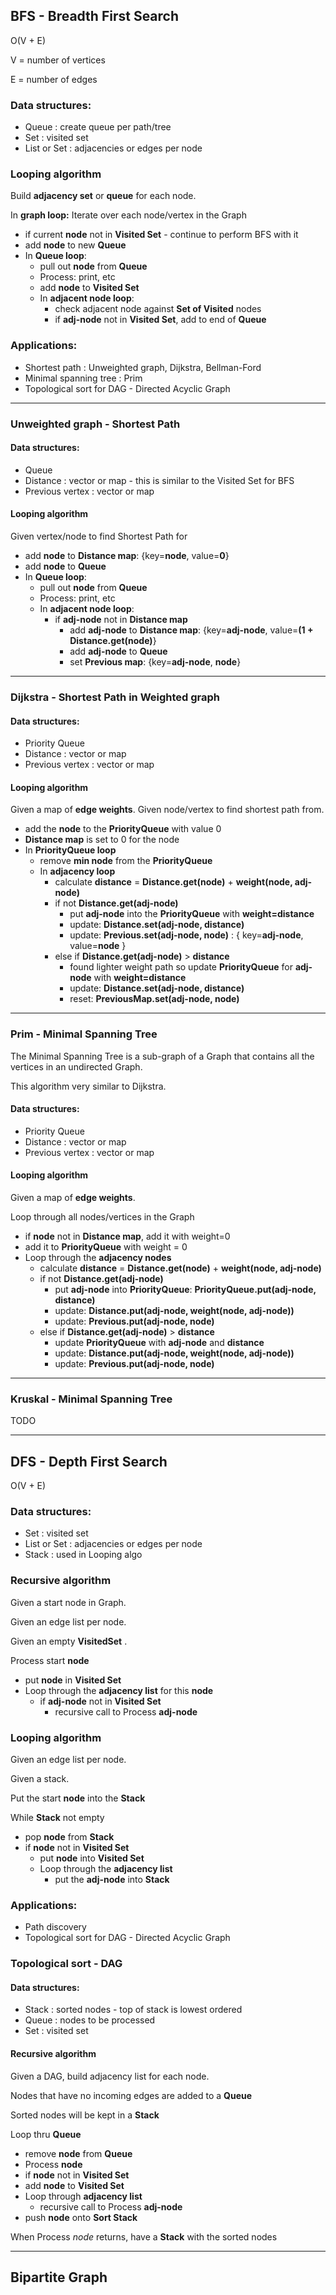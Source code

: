 
## BFS - Breadth First Search

O(V + E)

V = number of vertices

E = number of edges

### Data structures:
* Queue : create queue per path/tree
* Set : visited set
* List or Set : adjacencies or edges per node

### Looping algorithm

Build **adjacency set** or **queue** for each node.

In **graph loop:** Iterate over each node/vertex in the Graph
* if current **node** not in **Visited Set** - continue to perform BFS with it
* add **node** to new **Queue**
* In **Queue loop**:
  * pull out **node** from **Queue**
  * Process: print, etc
  * add **node** to **Visited Set**
  * In **adjacent node loop**:
    * check adjacent node against **Set of Visited** nodes
    * if **adj-node** not in **Visited Set**, add to end of **Queue**
    
### Applications: 
* Shortest path : Unweighted graph, Dijkstra, Bellman-Ford
* Minimal spanning tree : Prim
* Topological sort for DAG - Directed Acyclic Graph

---
### Unweighted graph - Shortest Path

#### Data structures:
* Queue
* Distance : vector or map - this is similar to the Visited Set for BFS
* Previous vertex : vector or map

#### Looping algorithm

Given vertex/node to find Shortest Path for
* add **node** to **Distance map**: {key=**node**, value=**0**}
* add **node** to **Queue**
* In **Queue loop**:
  * pull out **node** from **Queue**
  * Process: print, etc
  * In **adjacent node loop**:
    * if **adj-node** not in **Distance map**
      * add **adj-node** to **Distance map**: {key=**adj-node**, value=**(1 + Distance.get(node)**}
      * add **adj-node** to **Queue**
      * set **Previous map**: {key=**adj-node**, **node**}
    
---
### Dijkstra - Shortest Path in Weighted graph

#### Data structures:
* Priority Queue
* Distance : vector or map
* Previous vertex : vector or map

#### Looping algorithm

Given a map of **edge weights**.
Given node/vertex to find shortest path from.
* add the **node** to the **PriorityQueue** with value 0
* **Distance map** is set to 0 for the node
* In **PriorityQueue loop**
  * remove **min node** from the **PriorityQueue**
  * In **adjacency loop**
    * calculate **distance** = **Distance.get(node)** + **weight(node, adj-node)**
    * if not **Distance.get(adj-node)**
      * put **adj-node** into the **PriorityQueue** with **weight=distance**
      * update: **Distance.set(adj-node, distance)**
      * update: **Previous.set(adj-node, node)** : { key=**adj-node**, value=**node** }
    * else if **Distance.get(adj-node)** > **distance**
      * found lighter weight path so update **PriorityQueue** for **adj-node** with **weight=distance**
      * update: **Distance.set(adj-node, distance)**
      * reset: **PreviousMap.set(adj-node, node)**

---
### Prim - Minimal Spanning Tree

The Minimal Spanning Tree is a sub-graph of a Graph that contains all the vertices in an undirected Graph.

This algorithm very similar to Dijkstra.

#### Data structures:
* Priority Queue
* Distance : vector or map
* Previous vertex : vector or map

#### Looping algorithm

Given a map of **edge weights**.

Loop through all nodes/vertices in the Graph
  * if **node** not in **Distance map**, add it with weight=0
  * add it to **PriorityQueue** with weight = 0
  * Loop through the **adjacency nodes** 
    * calculate **distance** = **Distance.get(node)** + **weight(node, adj-node)**
    * if not **Distance.get(adj-node)**
      * put **adj-node** into **PriorityQueue**: **PriorityQueue.put(adj-node, distance)**
      * update: **Distance.put(adj-node, weight(node, adj-node))**
      * update: **Previous.put(adj-node, node)**
    * else if **Distance.get(adj-node)** > **distance**
      * update **PriorityQueue** with **adj-node** and **distance**
      * update: **Distance.put(adj-node, weight(node, adj-node))**
      * update: **Previous.put(adj-node, node)**

---
### Kruskal - Minimal Spanning Tree

TODO

---
## DFS - Depth First Search

O(V + E)

### Data structures:
* Set : visited set
* List or Set : adjacencies or edges per node
* Stack : used in Looping algo

### Recursive algorithm

Given a start node in Graph.

Given an edge list per node.

Given an empty **VisitedSet** .

Process start **node**

* put **node** in **Visited Set**
* Loop through the **adjacency list** for this **node**
  * if **adj-node** not in **Visited Set**
    * recursive call to Process **adj-node**

### Looping algorithm

Given an edge list per node.

Given a stack.

Put the start **node** into the **Stack**

While **Stack** not empty
* pop **node** from **Stack**
* if **node** not in **Visited Set**
  * put **node** into **Visited Set**
  * Loop through the **adjacency list**
    * put the **adj-node** into **Stack**


### Applications:
* Path discovery
* Topological sort for DAG - Directed Acyclic Graph

### Topological sort - DAG

#### Data structures:
* Stack : sorted nodes - top of stack is lowest ordered
* Queue : nodes to be processed
* Set : visited set

#### Recursive algorithm

Given a DAG, build adjacency list for each node.

Nodes that have no incoming edges are added to a **Queue**

Sorted nodes will be kept in a **Stack**

Loop thru **Queue**
* remove **node** from **Queue**
* Process **node**
 * if **node** not in **Visited Set**
  * add **node** to **Visited Set**
  * Loop through **adjacency list**
    * recursive call to Process **adj-node**
  * push **node** onto **Sort Stack**
      
 When Process *node* returns, have a **Stack** with the sorted nodes

---
## Bipartite Graph
